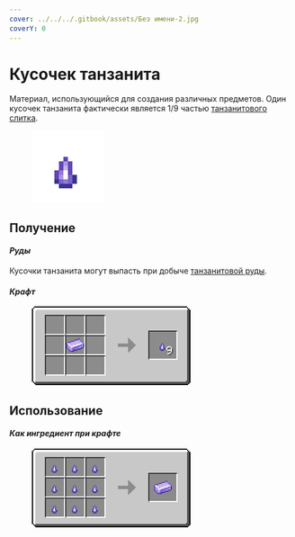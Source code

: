 ```yaml
---
cover: ../../../.gitbook/assets/Без имени-2.jpg
coverY: 0
---
```


# Кусочек танзанита

Материал, использующийся для создания различных предметов. Один кусочек танзанита фактически является 1/9 частью [танзанитового слитка](tanzanitovyi-slitok.md).

<figure><img src="../../../.gitbook/assets/purple_ore_nugget.png" alt=""><figcaption></figcaption></figure>

## Получение

#### _Руды_

Кусочки танзанита могут выпасть при добыче [танзанитовой руды](../../rudy/tanzanitovaya-ruda.md).

#### _Крафт_

<figure><img src="../../../.gitbook/assets/purple_ore_nugget_result-multi.png" alt=""><figcaption></figcaption></figure>

## Использование

#### _Как ингредиент при крафте_

<figure><img src="../../../.gitbook/assets/purple_ore_ingot_result-x1.png" alt=""><figcaption></figcaption></figure>
